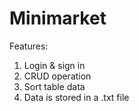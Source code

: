 # Minimarket

Features:
1. Login & sign in
2. CRUD operation
3. Sort table data       
4. Data is stored in a .txt file
